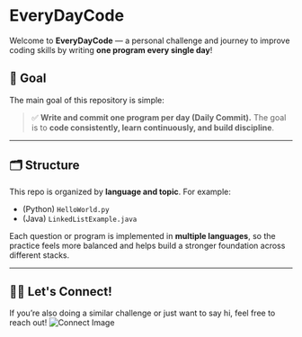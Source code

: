 # EveryDayCode

Welcome to **EveryDayCode** — a personal challenge and journey to improve coding skills by writing **one program every single day**!  

## 🎯 Goal

The main goal of this repository is simple:

> ✅ **Write and commit one program per day (Daily Commit).** The goal is to **code consistently, learn continuously, and build discipline**.

---

## 🗂️ Structure

This repo is organized by **language and topic**. For example:

- (Python) `HelloWorld.py`
- (Java)   `LinkedListExample.java`

Each question or program is implemented in **multiple languages**, so the practice feels more balanced and helps build a stronger foundation across different stacks.

---

## 🧑‍💻 Let's Connect!

If you’re also doing a similar challenge or just want to say hi, feel free to reach out!
![Connect Image](https://i.pinimg.com/736x/f7/d6/bb/f7d6bbdd6416385c4fda92dfb03704ab.jpg)

